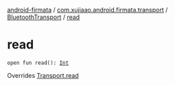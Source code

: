 [android-firmata](../../index.md) / [com.xujiaao.android.firmata.transport](../index.md) / [BluetoothTransport](index.md) / [read](./read.md)

# read

`open fun read(): `[`Int`](https://kotlinlang.org/api/latest/jvm/stdlib/kotlin/-int/index.html)

Overrides [Transport.read](../-transport/read.md)

